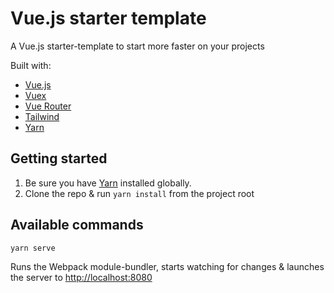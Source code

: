 # Vue.js starter template

A Vue.js starter-template to start more faster on your projects

Built with:
* [Vue.js](https://github.com/vuejs/vue)
* [Vuex](https://vuex.vuejs.org/)
* [Vue Router](https://github.com/vuejs/vue-router)
* [Tailwind](https://tailwindcss.com/)
* [Yarn](https://yarnpkg.com/en/docs/install)

## Getting started

1. Be sure you have [Yarn](https://yarnpkg.com/en/docs/install) installed globally.
2. Clone the repo & run `yarn install` from the project root

## Available commands

```sh
yarn serve
```

Runs the Webpack module-bundler, starts watching for changes & launches the server to [http://localhost:8080](http://localhost:8080)
